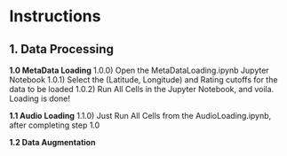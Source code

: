 # Instructions

## 1. Data Processing

**1.0 MetaData Loading**
1.0.0) Open the MetaDataLoading.ipynb Jupyter Notebook
1.0.1) Select the (Latitude, Longitude) and Rating cutoffs for the data to be loaded
1.0.2) Run All Cells in the Jupyter Notebook, and voila. Loading is done!

**1.1 Audio Loading**
1.1.0) Just Run All Cells from the AudioLoading.ipynb, after completing step 1.0

**1.2 Data Augmentation**
